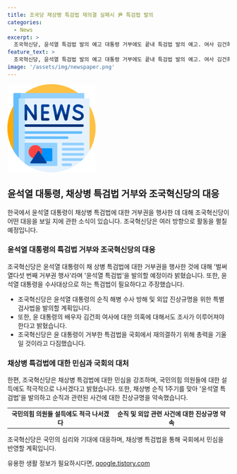 ```yaml
---
title: 조국당 채상병 특검법 재의결 실패시 尹 특검법 발의
categories:
  - News
excerpt: >
  조국혁신당, 윤석열 특검법 발의 예고 대통령 거부에도 끝내 특검법 발의 예고. 여사 김건희에 대한 의혹도 제기. 민심에 반하는 특검법 거부 지적. 순직 1주기를 맞춰 특검법 발의, 해병 묘역에 바치기로 다짐. 同党, 국회 설득에도 나서겠다고 공언.
feature_text: >
  조국혁신당, 윤석열 특검법 발의 예고 대통령 거부에도 끝내 특검법 발의 예고. 여사 김건희에 대한 의혹도 제기. 민심에 반하는 특검법 거부 지적. 순직 1주기를 맞춰 특검법 발의, 해병 묘역에 바치기로 다짐. 同党, 국회 설득에도 나서겠다고 공언.
image: '/assets/img/newspaper.png'
---
```


<p><img src="/assets/img/newspaper.png" alt="kimp 속보" /></p>

<h2 data-ke-size="size26">윤석열 대통령, 채상병 특검법 거부와 조국혁신당의 대응</h2>

<p data-ke-size="size16">한국에서 윤석열 대통령이 채상병 특검법에 대한 거부권을 행사한 데 대해 조국혁신당이 어떤 대응을 보일 지에 관한 소식이 있습니다. 조국혁신당은 여러 방향으로 활동을 펼칠 예정입니다.</p>

<h3 data-ke-size="size24">윤석열 대통령의 특검법 거부와 조국혁신당의 대응</h3>

<p data-ke-size="size16">조국혁신당은 윤석열 대통령이 채 상병 특검법에 대한 거부권을 행사한 것에 대해 '벌써 열다섯 번째 거부권 행사'라며 '윤석열 특검법'을 발의할 예정이라 밝혔습니다. 또한, 윤석열 대통령을 수사대상으로 하는 특검법이 필요하다고 주장했습니다.</p>

<ul>
  <li>조국혁신당은 윤석열 대통령의 순직 해병 수사 방해 및 외압 진상규명을 위한 특별검사법을 발의할 계획입니다.</li>
  <li>또한, 윤 대통령의 배우자 김건희 여사에 대한 의혹에 대해서도 조사가 이루어져야 한다고 밝혔습니다.</li>
  <li>조국혁신당은 윤 대통령이 거부한 특검법을 국회에서 재의결하기 위해 총력을 기울일 것이라고 다짐했습니다.</li>
</ul>

<h3 data-ke-size="size24">채상병 특검법에 대한 민심과 국회의 대처</h3>

<p data-ke-size="size16">한편, 조국혁신당은 채상병 특검법에 대한 민심을 강조하며, 국민의힘 의원들에 대한 설득에도 적극적으로 나서겠다고 밝혔습니다. 또한, 채상병 순직 1주기를 맞아 '윤석열 특검법'을 발의하고 순직과 관련된 사건에 대한 진상규명을 약속했습니다.</p>

<table>
  <tr>
    <td style="text-align: center; height: 17px;"><b>국민의힘 의원들 설득에도 적극 나서겠다</b></td>
    <td style="text-align: center; height: 17px;"><b>순직 및 외압 관련 사건에 대한 진상규명 약속</b></td>
  </tr>
</table>

<p data-ke-size="size16">조국혁신당은 국민의 심리와 기대에 대응하며, 채상병 특검법을 통해 국회에서 민심을 반영할 계획입니다.</p>
유용한 생활 정보가 필요하시다면, <a href="https://qoogle.tistory.com" rel="dofollow">qoogle.tistory.com</a>


